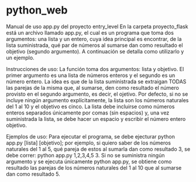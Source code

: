 # python_web

Manual de uso app.py del proyecto entry_level
En la carpeta proyecto_flask está un archivo llamado app.py, el cual es un programa que toma dos argumentos: una lista y un entero, cuya idea principal es encontrar, de la lista suministrada, qué par de números al sumarse dan como resultado el objetivo (segundo argumento). A continuación se detalla como utilizarlo y un ejemplo.

Instrucciones de uso:
La función toma dos argumentos: lista y objetivo. El primer argumento es una lista de números enteros y el segundo es un número entero. La idea es que de la lista suministrada se extraigan TODAS las parejas de la misma que, al sumarse, den como resultado el número provisto en el segundo argumento, es decir, el ojetivo. Por defecto, si no se incluye ningún argumento explícitamente, la lista son los números naturales del 1 al 10 y el objetivo es cinco. La lista debe incluirse como números enteros separados únicamente por comas (sin espacios) y, una vez suministrada la lista, se debe hacer un espacio y escribir el número entero objetivo.

Ejemplos de uso:
Para ejecutar el programa, se debe ejecturar python app.py [lista] [objetivo]; por ejemplo, si quiero saber de los números naturales del 1 al 5, qué pareja de estos al sumarla dan como resultado 3, se debe correr: python app.py 1,2,3,4,5 3. Si no se suministra ningún argumento y se ejecuta únicamente python app.py, se obtiene como resultado las parejas de los números naturales del 1 al 10 que al sumarse dan como resultado 5.

